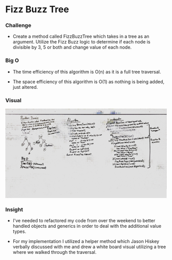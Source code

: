 # Fizz Buzz Tree

### Challenge

- Create a method called FizzBuzzTree which takes in a tree as an argument. Utilize the Fizz Buzz logic to determine if each node is divisible by 3, 5 or both and change value of each node.

### Big O

- The time efficiency of this algorithm is O(n) as it is a full tree traversal.

- The space efficiency of this algorithm is O(1) as nothing is being added, just altered.

### Visual
![SCREENSHOT](https://github.com/ntibbals/data-structures-and-algorithms/blob/master/Challenges/FizzBuzzTree/board.JPG)

### Insight

- I've needed to refactored my code from over the weekend to better handled objects and generics in order to deal with the additional value types.

- For my implementation I utilized a helper method which Jason Hiskey verbally discussed with me and drew a white board visual utilizing a tree where we walked through the traversal.